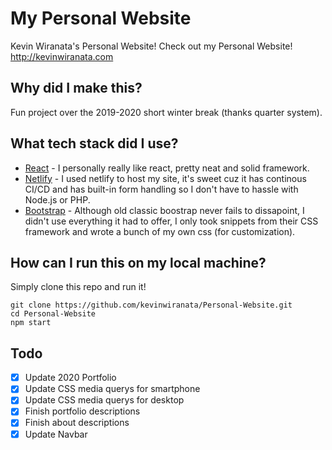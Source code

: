 # My Personal Website

Kevin Wiranata's Personal Website!
Check out my Personal Website! http://kevinwiranata.com

## Why did I make this?
Fun project over the 2019-2020 short winter break (thanks quarter system).

## What tech stack did I use?
- [React](https://reactjs.org/) - I personally really like react, pretty neat and solid framework.
- [Netlify](https://www.netlify.com/) - I used netlify to host my site, it's sweet cuz it has continous CI/CD and has built-in form handling so I don't have to hassle with Node.js or PHP.
- [Bootstrap](https://getbootstrap.com/) - Although old classic boostrap never fails to dissapoint, I didn't use everything it had to offer, I only took snippets from their CSS framework and wrote a bunch of my own css (for customization).

## How can I run this on my local machine? 
Simply clone this repo and run it!
``` 
git clone https://github.com/kevinwiranata/Personal-Website.git
cd Personal-Website
npm start
```

## Todo
- [x] Update 2020 Portfolio 
- [x] Update CSS media querys for smartphone
- [x] Update CSS media querys for desktop
- [x] Finish portfolio descriptions
- [x] Finish about descriptions
- [x] Update Navbar
